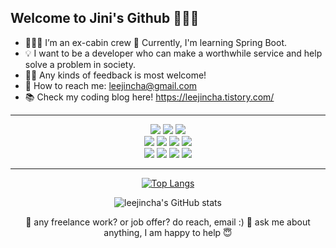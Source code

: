 ## Welcome to Jini's Github 🙋🏻‍♀️



- 👩🏻‍💻 I’m an ex-cabin crew 🛫 Currently, I'm learning Spring Boot.
- 💡 I want to be a developer who can make a worthwhile service and help solve a problem in society.
- 🙌🏻 Any kinds of feedback is most welcome!
- 📧 How to reach me: leejincha@gmail.com 
- 📚 Check my coding blog here! <https://leejincha.tistory.com/>

-------------------------
<div align="center">
<img src="https://img.shields.io/badge/Spring Boot-6DB33F?style=flat-square&logo=Spring Boot&logoColor=white"/> <img src="https://img.shields.io/badge/Spring-6DB33F?style=flat-square&logo=Spring&logoColor=white"/> <img src="https://img.shields.io/badge/Spring Security-6DB33F?style=flat-square&logo=Spring Security&logoColor=white"/>
<div align="center"> 
<img src="https://img.shields.io/badge/Amazon AWS-232F3E?style=flat-square&logo=Amazon AWS&logoColor=white"/> <img src="https://img.shields.io/badge/Amazon S3-569A31?style=flat-square&logo=Amazon S3&logoColor=white"/> <img src="https://img.shields.io/badge/Amazon RDS-527FFF?style=flat-square&logo=Amazon RDS&logoColor=white"/> <img src="https://img.shields.io/badge/Amazon EC2-FF9900?style=flat-square&logo=Amazon EC2&logoColor=white"/>
<div align="center"> 
<img src="https://img.shields.io/badge/MySQL-4479A1?style=flat-square&logo=MySQL&logoColor=white"/> <img src="https://img.shields.io/badge/MongoDB-47A248?style=flat-square&logo=MongoDB&logoColor=white"/> <img src="https://img.shields.io/badge/WebRTC-333333?style=flat-square&logo=WebRTC&logoColor=white"/> <img src="https://img.shields.io/badge/Redis-DC382D?style=flat-square&logo=Redis&logoColor=white"/> 

  
-------------------------------
<div align="center">

[![Top Langs](https://github-readme-stats.vercel.app/api/top-langs/?username=LeejinCha&langs_count=5&layout=compact)](https://github.com/leejincha/github-readme-stats)    
  
![leejincha's GitHub stats](https://github-readme-stats.vercel.app/api?username=LeejinCha&theme=vue&show_icons=true)




💼 any freelance work? or job offer? do reach, email :)
💬 ask me about anything, I am happy to help 😇


